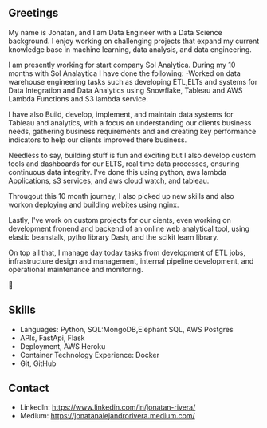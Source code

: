 ## Greetings

My name is Jonatan, and I am Data Engineer with a Data Science background. I enjoy working on challenging projects that expand my current knowledge base in machine learning, data analysis, and data engineering. 

I  am presently working for start company Sol Analytica. During my 10 months with Sol Analaytica I have done the following:
-Worked on data warehouse engineering tasks such as developing  ETL,ELTs and systems for  Data Integration and Data Analytics using Snowflake, Tableau and AWS Lambda Functions and S3 lambda service. 

I have also Build, develop, implement, and maintain data systems for Tableau and analytics, with a focus on understanding our clients business needs, gathering business requirements and and creating  key performance indicators to help our clients improved there business.

Needless to say, building stuff is fun and exciting but I also develop custom tools and dashboards for our ELTS, real time data processes, ensuring continuous data integrity. I've done this using  python, aws lambda Applications, s3 services, and aws cloud watch, and tableau. 

Througout this 10 month journey, I also picked up new skills and also workon deploying and building webites using nginx. 

Lastly, I've work on custom projects for our cients, even working on development fronend and backend of  an online web analytical tool, using elastic beanstalk, pytho library Dash, and the scikit learn library.

On top all that,  I manage day today tasks from development of ETL jobs, infrastructure design and management, internal pipeline development, and operational maintenance and monitoring.
 
👋

## Skills
- Languages: Python, SQL:MongoDB,Elephant SQL, AWS Postgres
- APIs, FastApi, Flask
- Deployment, AWS Heroku
- Container Technology Experience: Docker
- Git, GitHub

## Contact
- LinkedIn: https://www.linkedin.com/in/jonatan-rivera/
- Medium: https://jonatanalejandrorivera.medium.com/
